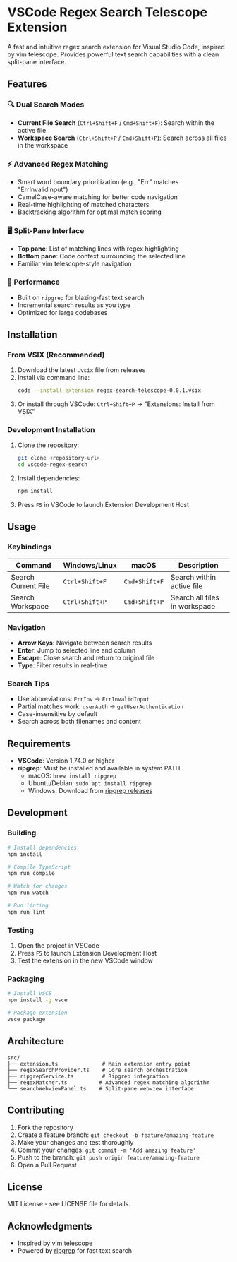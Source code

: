 # VSCode Regex Search Telescope Extension

A fast and intuitive regex search extension for Visual Studio Code, inspired by vim telescope. Provides powerful text search capabilities with a clean split-pane interface.

## Features

### 🔍 Dual Search Modes
- **Current File Search** (`Ctrl+Shift+F` / `Cmd+Shift+F`): Search within the active file
- **Workspace Search** (`Ctrl+Shift+P` / `Cmd+Shift+P`): Search across all files in the workspace

### ⚡ Advanced Regex Matching
- Smart word boundary prioritization (e.g., "Err" matches "ErrInvalidInput")
- CamelCase-aware matching for better code navigation
- Real-time highlighting of matched characters
- Backtracking algorithm for optimal match scoring

### 🖥️ Split-Pane Interface
- **Top pane**: List of matching lines with regex highlighting
- **Bottom pane**: Code context surrounding the selected line
- Familiar vim telescope-style navigation

### 🚀 Performance
- Built on `ripgrep` for blazing-fast text search
- Incremental search results as you type
- Optimized for large codebases

## Installation

### From VSIX (Recommended)
1. Download the latest `.vsix` file from releases
2. Install via command line:
   ```bash
   code --install-extension regex-search-telescope-0.0.1.vsix
   ```
3. Or install through VSCode: `Ctrl+Shift+P` → "Extensions: Install from VSIX"

### Development Installation
1. Clone the repository:
   ```bash
   git clone <repository-url>
   cd vscode-regex-search
   ```
2. Install dependencies:
   ```bash
   npm install
   ```
3. Press `F5` in VSCode to launch Extension Development Host

## Usage

### Keybindings
| Command | Windows/Linux | macOS | Description |
|---------|---------------|-------|-------------|
| Search Current File | `Ctrl+Shift+F` | `Cmd+Shift+F` | Search within active file |
| Search Workspace | `Ctrl+Shift+P` | `Cmd+Shift+P` | Search all files in workspace |

### Navigation
- **Arrow Keys**: Navigate between search results
- **Enter**: Jump to selected line and column
- **Escape**: Close search and return to original file
- **Type**: Filter results in real-time

### Search Tips
- Use abbreviations: `ErrInv` → `ErrInvalidInput`
- Partial matches work: `userAuth` → `getUserAuthentication`
- Case-insensitive by default
- Search across both filenames and content

## Requirements

- **VSCode**: Version 1.74.0 or higher
- **ripgrep**: Must be installed and available in system PATH
  - macOS: `brew install ripgrep`
  - Ubuntu/Debian: `sudo apt install ripgrep`
  - Windows: Download from [ripgrep releases](https://github.com/BurntSushi/ripgrep/releases)

## Development

### Building
```bash
# Install dependencies
npm install

# Compile TypeScript
npm run compile

# Watch for changes
npm run watch

# Run linting
npm run lint
```

### Testing
1. Open the project in VSCode
2. Press `F5` to launch Extension Development Host
3. Test the extension in the new VSCode window

### Packaging
```bash
# Install VSCE
npm install -g vsce

# Package extension
vsce package
```

## Architecture

```
src/
├── extension.ts              # Main extension entry point
├── regexSearchProvider.ts    # Core search orchestration
├── ripgrepService.ts         # Ripgrep integration
├── regexMatcher.ts          # Advanced regex matching algorithm
└── searchWebviewPanel.ts    # Split-pane webview interface
```

## Contributing

1. Fork the repository
2. Create a feature branch: `git checkout -b feature/amazing-feature`
3. Make your changes and test thoroughly
4. Commit your changes: `git commit -m 'Add amazing feature'`
5. Push to the branch: `git push origin feature/amazing-feature`
6. Open a Pull Request

## License

MIT License - see LICENSE file for details.

## Acknowledgments

- Inspired by [vim telescope](https://github.com/nvim-telescope/telescope.nvim)
- Powered by [ripgrep](https://github.com/BurntSushi/ripgrep) for fast text search
